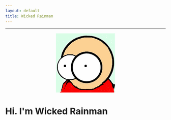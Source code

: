 ```yaml
---
layout: default
title: Wicked Rainman
---
```

__________________

<p align="center" >
  <img src="/pictures/marv.png">
</p>

# Hi. I'm Wicked Rainman


